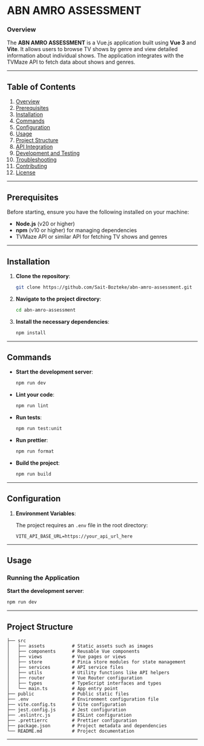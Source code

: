 # ABN AMRO ASSESSMENT

### Overview

The **ABN AMRO ASSESSMENT** is a Vue.js application built using **Vue 3** and **Vite**. It allows users to browse TV shows by genre and view detailed information about individual shows. The application integrates with the TVMaze API to fetch data about shows and genres.

---

## Table of Contents

1. [Overview](#overview)
2. [Prerequisites](#prerequisites)
3. [Installation](#installation)
4. [Commands](#commands)
5. [Configuration](#configuration)
6. [Usage](#usage)
7. [Project Structure](#project-structure)
8. [API Integration](#api-integration)
9. [Development and Testing](#development-and-testing)
10. [Troubleshooting](#troubleshooting)
11. [Contributing](#contributing)
12. [License](#license)

---

## Prerequisites

Before starting, ensure you have the following installed on your machine:

- **Node.js** (v20 or higher)
- **npm** (v10 or higher) for managing dependencies
- TVMaze API or similar API for fetching TV shows and genres

---

## Installation

1. **Clone the repository**:

   ```bash
   git clone https://github.com/Sait-Bozteke/abn-amro-assessment.git
   ```

2. **Navigate to the project directory**:

   ```bash
   cd abn-amro-assessment
   ```

3. **Install the necessary dependencies**:

   ```bash
   npm install
   ```

---

## Commands

- **Start the development server**:

  ```bash
  npm run dev
  ```

- **Lint your code**:

  ```bash
  npm run lint
  ```

- **Run tests**:

  ```bash
  npm run test:unit
  ```

- **Run prettier**:

  ```bash
  npm run format
  ```

- **Build the project**:

  ```bash
  npm run build
  ```

---

## Configuration

1. **Environment Variables**:

   The project requires an `.env` file in the root directory:

   ```env
   VITE_API_BASE_URL=https://your_api_url_here
   ```

---

## Usage

### Running the Application

**Start the development server**:

```bash
npm run dev
```

---

## Project Structure

```plaintext
├── src
│   ├── assets          # Static assets such as images
│   ├── components      # Reusable Vue components
│   ├── views           # Vue pages or views
│   ├── store           # Pinia store modules for state management
│   ├── services        # API service files
│   ├── utils           # Utility functions like API helpers
│   ├── router          # Vue Router configuration
│   ├── types           # TypeScript interfaces and types
│   └── main.ts         # App entry point
├── public              # Public static files
├── .env                # Environment configuration file
├── vite.config.ts      # Vite configuration
├── jest.config.js      # Jest configuration
├── .eslintrc.js        # ESLint configuration
├── .prettierrc         # Prettier configuration
├── package.json        # Project metadata and dependencies
└── README.md           # Project documentation
```

---
